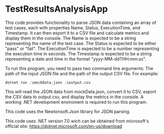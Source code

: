 # TestResultsAnalysisApp
This code provides functionality to parse JSON data containing an array of test cases, each with properties Name, Status, ExecutionTime, and Timestamp. It can then export it to a CSV file and calculate metrics and display them in the console.
The Name is expected to be a string representing the name of the test case.
The Status is expected to be either "pass" or "fail".
The ExecutionTime is expected to be a number representing the execution time in seconds.
The Timestamp is expected to be a string representing a date and time in the format "yyyy-MM-ddTHH:mm:ss".

To run this program, you need to pass two command line arguments: The path of the input JSON file and the path of the output CSV file. For example: 
```
dotnet run .\mockData.json .\output.csv
```
This will read the JSON data from mockData.json, convert it to CSV, export the CSV data to output.csv, and display the metrics in the console.
A working .NET development enviroment is required to run this program.

This code uses the Newtonsoft.Json library for JSON parsing.

This code uses .NET version 7.0 wich can be obtained from microsoft's official site:
https://dotnet.microsoft.com/en-us/download
